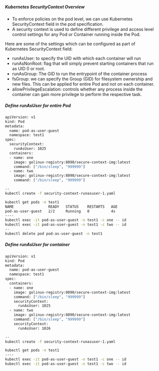 
##### Kubernetes SecurityContext Overview
- To enforce policies on the pod level, we can use Kubernetes SecurityContext field in the pod specification.
- A security context is used to define different privilege and access level control settings for any Pod or Container running inside the Pod.

Here are some of the settings which can be configured as part of Kubernetes SecurityContext field:

- runAsUser: to specify the UID with which each container will run
- runAsNonRoot: flag that will simply prevent starting containers that run as UID 0 or root.
- runAsGroup: The GID to run the entrypoint of the container process
- fsGroup: we can specify the Group (GID) for filesystem ownership and new files. This can be applied for entire Pod and not on each container.
- allowPrivilegeEscalation: controls whether any process inside the container can gain more privilege to perform the respective task.

##### Define runAsUser for entire Pod

``````sh
apiVersion: v1
kind: Pod
metadata:
  name: pod-as-user-guest
  namespace: test1
spec:
  securityContext:
    runAsUser: 1025
  containers:
  - name: one
    image: golinux-registry:8090/secure-context-img:latest
    command: ["/bin/sleep", "999999"]
  - name: two
    image: golinux-registry:8090/secure-context-img:latest
    command: ["/bin/sleep", "999999"]

--
kubectl create -f security-context-runasuser-1.yaml 

kubectl get pods -n test1
NAME                READY   STATUS    RESTARTS   AGE
pod-as-user-guest   2/2     Running   0          4s
----
kubectl exec -it pod-as-user-guest -n test1 -c one -- id
kubectl exec -it pod-as-user-guest -n test1 -c two -- id
--
kubectl delete pod pod-as-user-guest -n test1
``````

##### Define runAsUser for container

``````sh
apiVersion: v1
kind: Pod
metadata:
  name: pod-as-user-guest
  namespace: test1
spec:
  containers:
  - name: one
    image: golinux-registry:8090/secure-context-img:latest
    command: ["/bin/sleep", "999999"]
    securityContext:
      runAsUser: 1025
  - name: two
    image: golinux-registry:8090/secure-context-img:latest
    command: ["/bin/sleep", "999999"]
    securityContext:
      runAsUser: 1026

--
kubectl create -f security-context-runasuser-1.yaml 

kubectl get pods -n test1
----
kubectl exec -it pod-as-user-guest -n test1 -c one -- id
kubectl exec -it pod-as-user-guest -n test1 -c two -- id

``````
